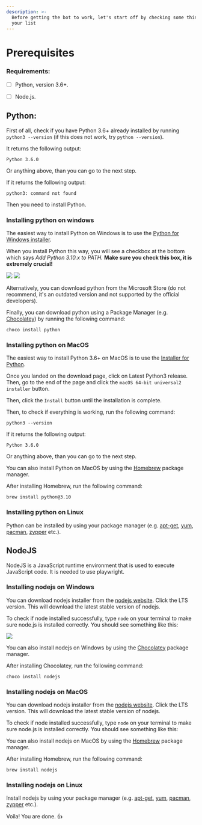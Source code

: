 ```yaml
---
description: >-
  Before getting the bot to work, let's start off by checking some things from
  your list
---
```


# Prerequisites

### Requirements:

* [ ] Python, version 3.6+.
* [ ] Node.js.


## Python:

First of all, check if you have Python 3.6+ already installed by running `python3 --version` (if this does not work, try `python --version`).

It returns the following output:

```
Python 3.6.0
```

Or anything above, than you can go to the next step.

If it returns the following output:

```
python3: command not found
```

Then you need to install Python.

### Installing python on windows

The easiest way to install Python on Windows is to use the [Python for Windows installer](https://www.python.org/downloads/windows/).

When you install Python this way, you will see a checkbox at the bottom which says _Add Python 3.10.x to PATH._ **Make sure you check this box, it is extremely crucial!**

![](<.gitbook/assets/image (2) (1).png>) ![](<.gitbook/assets/image (4).png>)

Alternatively, you can download python from the Microsoft Store (do not recommend, it's an outdated version and not supported by the official developers).


Finally, you can download python using a Package Manager (e.g. [Chocolatey](https://chocolatey.org/)) by running the following command:


```
choco install python
```


### Installing python on MacOS

The easiest way to install Python 3.6+ on MacOS is to use the [Installer for Python](https://www.python.org/downloads/mac-osx/).

Once you landed on the download page, click on Latest Python3 release. Then, go to the end of the page and click the `macOS 64-bit universal2 installer` button.

Then, click the `Install` button until the installation is complete.

Then, to check if everything is working, run the following command:


```
python3 --version
```

If it returns the following output:


```
Python 3.6.0
```

Or anything above, than you can go to the next step.

You can also install Python on MacOS by using the [Homebrew](https://brew.sh/) package manager.

After installing Homebrew, run the following command:

```
brew install python@3.10
```

### Installing python on Linux

Python can be installed by using your package manager (e.g. [apt-get](https://www.debian.org/), [yum](https://www.yum.com/), [pacman](https://www.archlinux.org/), [zypper](https://www.opensuse.org/) etc.).

## NodeJS

NodeJS is a JavaScript runtime environment that is used to execute JavaScript code. It is needed to use playwright.

### Installing nodejs on Windows

You can download nodejs installer from the [nodejs website](https://nodejs.org/en/download/). Click the LTS version. This will download the latest stable version of nodejs.

To check if node installed successfully, type `node` on your terminal to make sure node.js is installed correctly. You should see something like this:


![](<.gitbook/assets/image (3).png>)

You can also install nodejs on Windows by using the [Chocolatey](https://chocolatey.org/) package manager.

After installing Chocolatey, run the following command:

```
choco install nodejs
```

### Installing nodejs on MacOS

You can download nodejs installer from the [nodejs website](https://nodejs.org/en/download/). Click the LTS version. This will download the latest stable version of nodejs.

To check if node installed successfully, type `node` on your terminal to make sure node.js is installed correctly. You should see something like this:

You can also install nodejs on MacOS by using the [Homebrew](https://brew.sh/) package manager.

After installing Homebrew, run the following command:


```
brew install nodejs
```

### Installing nodejs on Linux

Install nodejs by using your package manager (e.g. [apt-get](https://www.debian.org/), [yum](https://www.yum.com/), [pacman](https://www.archlinux.org/), [zypper](https://www.opensuse.org/) etc.).


Voila! You are done. :thumbsup:
